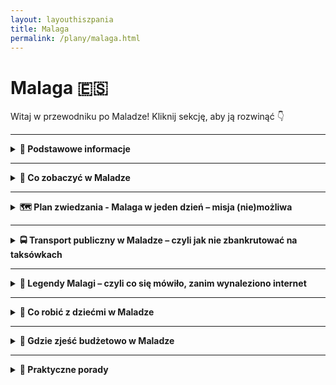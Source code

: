 ```yaml
---
layout: layouthiszpania
title: Malaga
permalink: /plany/malaga.html
---
```


# Malaga 🇪🇸 

Witaj w przewodniku po Maladze! Kliknij sekcję, aby ją rozwinąć 👇


---
<details>
  <summary><strong>📌 Podstawowe informacje</strong></summary>

  <h3>🌴 MALAGA</h3>

  <p><strong>📍 Miasto, gdzie słońce ma etat, a Picasso wciąż robi furorę</strong></p>

  <p>Malaga to takie miejsce, gdzie połowa ludzi chodzi w klapkach, druga połowa w kapeluszach, a wszyscy są szczęśliwi. Miasto leży w sercu Costa del Sol, czyli tam, gdzie Hiszpanie mówią „jest ciepło”, a turyści – „no, w końcu lato!”. Znajdziesz tu zabytki, plaże, tapas, muzeum Picassa i mnóstwo palm, które wyglądają dobrze nawet bez filtra z Instagrama.</p>

  <h4>✈️ Jak się dostać do Malagi?</h4>
  <p>Lotnisko Malaga-Costa del Sol (AGP) to prawdziwa gwiazda południa – działa sprawnie, a samoloty lądują tu z całej Europy. Z Polski masz bezpośrednie loty z większych miast (Warszawa, Kraków, Wrocław, Gdańsk), więc nie musisz kombinować jak koń pod górę. Z lotniska do centrum dostaniesz się pociągiem C1 (tanio, szybko i bez wpadania w hiszpańskie korki) albo autobusem A Express – jak kto woli, czy z walizką, czy z przygodą.</p>

  <h4>🌞 Styl życia w Maladze</h4>
  <p>Styl życia? Powolny, zrelaksowany i przyprawiony oliwkami. Tutaj ludzie potrafią godzinami siedzieć przy kawie, a czas mierzy się raczej ilością zjedzonych tapas niż wskazówkami zegara. Siesta to świętość – nie zdziw się, jeśli między 14:00 a 17:00 wszystko (łącznie z tobą) zaśnie. Wieczorami życie tętni – bary, muzyka, ludzie na ulicach. Malaga to miasto, które wie, jak żyć, i nie zamierza z tego rezygnować.</p>

  <h4>🌟 Dlaczego warto odwiedzić Malagę?</h4>
  <ul>
    <li>Bo możesz jednego dnia zwiedzać ruiny rzymskiego teatru, a drugiego smażyć się na plaży jak sardynka (dosłownie i w przenośni).</li>
    <li>Bo to rodzinne miasto Picassa – czyli możesz z pełnym przekonaniem powiedzieć, że się „kulturalnie dokształcasz”.</li>
    <li>Bo kuchnia andaluzyjska to nie tylko jedzenie – to stan umysłu. Przypadkowy bar z ośmiornicą i zimnym piwem? Tak, proszę!</li>
    <li>Bo w zimie jest tu +18°C, co z perspektywy polskiego stycznia brzmi jak fikcja literacka.</li>
    <li>Bo Malaga to idealna baza wypadowa do Rondy, Granady, Caminito del Rey i innych andaluzyjskich perełek.</li>
  </ul>

  <p>Podsumowując: jeśli szukasz miasta, gdzie historia spotyka wakacyjny chill, a wszystko skąpane jest w słońcu i oliwie z oliwek – Malaga czeka z otwartymi ramionami. No i z sangrią.</p>
</details>
 

---

<details>
  <summary><strong>📸 Co zobaczyć w Maladze</strong></summary>

  <p>Malaga to nie tylko plaża i drink z parasolką. To miasto z duszą, historią, ceramiką i szczyptą rzymskiego dramatyzmu. Przejdźmy przez listę miejsc, które warto zobaczyć, zanim znikniesz w tapas-barze bez śladu.</p>

  <details>
  <summary><strong>🏰 Alcazaba – pałac w sercu Malagi</strong></summary>

  <p>📍 Współrzędne: 36.7213° N, 4.4151° W</p>
 
 <div style="text-align: center; margin: 20px 0;">
  <img 
    src="{{ '/assets/images/alcazaba.jpg' | relative_url }}" 
        style="width: 100%; max-width: 600px; height: auto; border: 3px solid #ccc; border-radius: 8px; box-shadow: 0 4px 8px rgba(0,0,0,0.1);">
</div>
  
  <p>Alcazaba to jeden z najważniejszych symboli Malagi, a zarazem jeden z najlepiej zachowanych przykładów mauretańskiej architektury w Hiszpanii. Wznosi się dumnie na wzgórzu, oferując niezrównany widok na miasto i port. To nie tylko zamek, ale i pałac, który był rezydencją arabskich władców, kiedy Malaga była częścią Kalifatu Kordoby.</p>

  <p>Choć dziś pełni funkcję turystyczną, w przeszłości Alcazaba była twierdzą obronną. Zbudowana w XI wieku, przez wiele lat była jednym z głównych ośrodków administracyjnych i wojskowych regionu. Dwa wewnętrzne dziedzińce, pięknie utrzymane ogrody i fontanny tworzą atmosferę spokoju i elegancji. Spacerując po jej murach, łatwo poczuć się jak średniowieczny książę lub księżniczka, podziwiając panoramę Malagi z wysokości.</p>

  <p>Do głównych atrakcji Alcazaby należą:
    <ul>
      <li><strong>Wspaniałe widoki</strong> – z wież i murów pałacu rozpościera się widok na miasto, port i morze.</li>
      <li><strong>Ogromne ogrody</strong> – na dziedzińcach można odpocząć w cieniu palm, a fontanny i baseny dodają uroku.</li>
      <li><strong>Wieża Homenaje</strong> – jedna z głównych wież twierdzy, skąd można podziwiać przepiękne krajobrazy Malagi.</li>
      <li><strong>Muzeum Archeologiczne</strong> – w Alcazabie znajduje się również muzeum, które przedstawia historię regionu, w tym wykopaliska z czasów rzymskich i mauretańskich.</li>
    </ul>
  </p>

  <p>Podczas wizyty warto poświęcić czas na spokojny spacer po zamku i ogrodach. Alcazaba to prawdziwa oaza historii i spokoju w centrum tętniącego życiem miasta. Mimo iż pałac ma głównie charakter turystyczny, jego urok i piękno wciąż zachwycają.</p>
</details>


 <details>
  <summary><strong>🎭 Teatro Romano – antyczny teatr w sercu Malagi</strong></summary>

  <p>📍 Współrzędne: 36.7180° N, 4.4154° W</p>

  <div style="text-align: center; margin: 20px 0;">
  <img 
    src="{{ '/assets/images/teatromalaga.jpg' | relative_url }}" 
        style="width: 100%; max-width: 600px; height: auto; border: 3px solid #ccc; border-radius: 8px; box-shadow: 0 4px 8px rgba(0,0,0,0.1);">
</div>
  <p>Teatro Romano w Maladze to prawdziwa perełka dla miłośników historii. Zbudowany w I wieku p.n.e. przez cesarza Augusta, był jednym z najważniejszych miejsc rozrywki w starożytnym Rzymie. Choć przez wieki zapomniany, dziś można podziwiać jego imponujące ruiny, które świetnie odzwierciedlają życie kulturalne ówczesnych mieszkańców Malagi.</p>

  <p>Teatr mógł pomieścić do 2200 widzów, a jego konstrukcja wciąż zachwyca – od spektakularnych murów po wyjątkowo dobrze zachowaną scenę. Choć teatr był używany do przedstawień teatralnych, organizowano tam również walki gladiatorów i inne wydarzenia rozrywkowe. Dziś jest jednym z głównych punktów turystycznych w Maladze.</p>

  <p>Podczas wizyty w Teatro Romano warto zwrócić uwagę na:
    <ul>
      <li><strong>Widowiskową scenę</strong> – świetnie zachowaną i idealnie nadającą się do wyobrażenia sobie starożytnych spektakli.</li>
      <li><strong>Pomniki i kolumny</strong> – elementy konstrukcji, które świadczą o ogromnym rozmachu budowli.</li>
      <li><strong>Świetną akustykę</strong> – nawet dziś, stojąc na scenie, można usłyszeć, jak dźwięk rozchodzi się po całym teatrze.</li>
      <li><strong>Muzeum archeologiczne</strong> – w pobliżu teatru znajduje się małe muzeum, które prezentuje wykopaliska z tego i innych antycznych miejsc w Maladze.</li>
    </ul>
  </p>

  <p>Teatro Romano to obowiązkowy punkt na mapie Malagi, szczególnie dla tych, którzy interesują się historią starożytnego Rzymu. A jeśli jesteś fanem sztuki, będziesz mieć okazję poczuć się jak uczestnik antycznego spektaklu – o ile, oczywiście, pozwoli ci na to wyobraźnia!</p>
</details>


 <details>
  <summary><strong>🎨 Museo Picasso Málaga – sztuka, historia i rodzinna pasja</strong></summary>

  <p>📍 <strong>Adres:</strong> Palacio de Buenavista, Calle San Agustín 8, 29015 Málaga, Hiszpania</p>
  <p>🕒 <strong>Godziny otwarcia:</strong> codziennie od 10:00 do 19:00</p>
  <p>💶 <strong>Bilet normalny:</strong> 13 €, <strong>zniżkowy:</strong> 11 € (dzieci poniżej 17. roku życia, osoby poszukujące pracy, osoby z niepełnosprawnościami) <a href="https://www.museopicassomalaga.org/en/visita">Źródło</a></p>

  <p><strong>🎨 O muzeum:</strong> Museo Picasso Málaga mieści się w renesansowym Palacio de Buenavista i prezentuje ponad 200 dzieł Pabla Picassa, pochodzących z prywatnej kolekcji jego rodziny. Wystawa obejmuje różnorodne style i techniki artysty, od okresu błękitnego po kubizm. </p>

  <p><strong>🖼️ Co zobaczysz:</strong></p>
  <ul>
    <li>Obrazy reprezentujące różne okresy twórczości – od błękitnego, przez różowy, aż po kubizm.</li>
    <li>Rysunki i szkice – ujawniające proces twórczy artysty.</li>
    <li>Fotografie i osobiste dokumenty – które przybliżają biografię Picassa i jego życie rodzinne.</li>
  </ul>

  <p><strong>🎟️ Wskazówka:</strong> Bilety najlepiej kupić online, aby uniknąć kolejek. W każdą ostatnią niedzielę miesiąca wstęp jest bezpłatny od godz. 15:00 do 20:00, ale liczba miejsc jest ograniczona, więc warto przyjść wcześniej. <a href="https://hispanico.pl/muzeum-picassa-malaga/">Źródło</a></p>

  <p><strong>🌟 Dlaczego warto:</strong> To doskonała okazja, aby zobaczyć dzieła jednego z najważniejszych artystów XX wieku w jego rodzinnym mieście. Muzeum oferuje również warsztaty i wydarzenia edukacyjne, które pogłębiają zrozumienie twórczości Picassa. <a href="https://www.museopicassomalaga.org/en">Źródło</a></p>
</details>


  <details>
    <summary><strong>⛪ Katedra</strong></summary>
    <p>📍 Współrzędne: 36.7210° N, 4.4214° W</p>

    <div style="text-align: center; margin: 20px 0;">
  <img 
    src="{{ '/assets/images/katedramalaga.jpg' | relative_url }}" 
        style="width: 100%; max-width: 600px; height: auto; border: 3px solid #ccc; border-radius: 8px; box-shadow: 0 4px 8px rgba(0,0,0,0.1);">
</div>
    <p>Oficjalnie: La Santa Iglesia Catedral Basílica de la Encarnación. Nieoficjalnie: „Jednoręka Dama”, bo druga wieża nigdy nie powstała. Powód? Pieniądze poszły na coś innego – podobno na amerykańską niepodległość. Wewnątrz: barok, renesans, cisza i majestat. Na zewnątrz: idealne tło do wakacyjnej sesji.</p>
  </details>

<details>
  <summary><strong>🪑 Plaza de la Merced</strong> — czyli Picasso, gołębie i sangria w cieniu palm</summary>
  <p>📍 Współrzędne: 36.7223° N, 4.4180° W</p>
      <div style="text-align: center; margin: 20px 0;">
  <img 
    src="{{ '/assets/images/plazadelamerced.jpg' | relative_url }}" 
        style="width: 100%; max-width: 600px; height: auto; border: 3px solid #ccc; border-radius: 8px; box-shadow: 0 4px 8px rgba(0,0,0,0.1);">
</div>
  <p>
    Witamy na <strong>Plaza de la Merced</strong> – jednym z najbardziej klimatycznych placów Malagi, gdzie <strong>historia spotyka tapas</strong>, a Picasso siedzi na ławce i chętnie pozuje do zdjęć. Serio – jest tu rzeźba młodego Pabla Picassa z notatnikiem i zadumanym spojrzeniem, jakby właśnie wymyślał kubizm albo planował co zjeść na kolację.
  </p>
  <p>
    To tutaj Picasso się urodził – dosłownie rzut oliwką stąd znajduje się jego dom rodzinny, dziś przekształcony w muzeum. Plac tętni życiem: dzieci biegają za piłką, artyści szkicują, a kelnerzy lawirują z tacami pełnymi kawy i tostów z jamón serrano.
  </p>
  <p>
    W środku placu stoi obelisk – pomnik generała Torrijosa, który miał dość burzliwe życie i jeszcze bardziej burzliwy koniec. Ale nie martw się, nikt nie przyjeżdża tu dla polityki. <strong>Ludzie przychodzą tu, żeby chłonąć klimat miasta</strong>, zjeść coś dobrego i popatrzeć na życie Malagi toczące się swoim andaluzyjskim tempem.
  </p>

  <p>
    <strong>Wskazówka lokalna:</strong> Usiądź na ławce obok Picassa, zrób zdjęcie i udawaj, że dyskutujecie o sztuce. Następnie zamów café con leche w jednej z kawiarni – najlepiej tej z widokiem na pomnik. Idealne miejsce na przerwę w zwiedzaniu!
  </p>
  <p>
    <strong>Fun fact:</strong> Plac ma tak dużo gołębi, że spokojnie można by nakręcić sequel „Ptaków” Hitchcocka. Na szczęście zamiast grozy dostajesz tu tylko gwar, zapach kwiatów i dobrego espresso.
  </p>
</details>



<details>
  <summary><strong>🎨 Dom Picassa (Casa Natal de Picasso)</strong> — miejsce, gdzie urodził się mistrz kubizmu</summary>
         <p>📍 Współrzędne: 36.7223° N, 4.4180° W</p>

    <div style="text-align: center; margin: 20px 0;">
  <img 
    src="{{ '/assets/images/dompicassa.jpg' | relative_url }}" 
        style="width: 100%; max-width: 600px; height: auto; border: 3px solid #ccc; border-radius: 8px; box-shadow: 0 4px 8px rgba(0,0,0,0.1);">
</div>
 <p>
    W samym sercu Malagi, na <strong>Plaza de la Merced</strong>, znajduje się skromny dom, w którym przyszedł na świat sam <strong>Pablo Picasso</strong> – geniusz, który zamienił świat sztuki na zawsze. To właśnie tutaj, w 1881 roku, zaczęła się historia jednego z najważniejszych artystów XX wieku.
  </p>
  <p>
    Dziś dom jest muzeum, które pozwala podejrzeć życie rodzinne Picassa, jego pierwsze szkice i narzędzia pracy, a także poznać hiszpańskie korzenie artysty. Nie jest to ogromna rezydencja, ale każdy zakamarek tchnie historią i kreatywnością.
  </p>
  <p>
    W środku znajdziesz kolekcję obrazów z różnych okresów życia Picassa, fotografie i osobiste pamiątki. To trochę jak spacer po pamiętniku, tylko bez nudnych stron.
  </p>
    <p>
    <strong>Godziny otwarcia:</strong> Zwykle od 10:00 do 18:00, ale warto sprawdzić aktualności na oficjalnej stronie, bo czasem muzeum ma wolne.
  </p>
  <p>
    <strong>Tip dla zwiedzających:</strong> Wejdź na chwilę, nawet jeśli nie jesteś fanem sztuki – bo to jak odwiedzenie domku z dzieciństwa człowieka, który zmienił zasady gry. A poza tym, zaraz za rogiem czeka Plaza de la Merced i najlepsza kawa w okolicy.
  </p>
  <p>
    <strong>Fun fact:</strong> Picasso ponoć powiedział kiedyś, że Malaga to dla niego „miejsce narodzin i inspiracji” – i chociaż podróżował po świecie, to zawsze wracał myślami do tego właśnie domu.
  </p>
</details>


  <details>
    <summary><strong>🏖️ Playa de la Malagueta – klasyka wypoczynku</strong></summary>
    <p>📍 Współrzędne: 36.7158° N, 4.4066° W</p>

    <div style="text-align: center; margin: 20px 0;">
  <img 
    src="{{ '/assets/images/playamalaga.jpg' | relative_url }}" 
        style="width: 100%; max-width: 600px; height: auto; border: 3px solid #ccc; border-radius: 8px; box-shadow: 0 4px 8px rgba(0,0,0,0.1);">
</div>
  
  <p>
    Playa de la Malagueta to <strong>najbardziej znana plaża w Maladze</strong>, czyli coś w rodzaju miejskiego salonu pod chmurką. Położona dosłownie kilka kroków od centrum, zaraz za portem, to idealne miejsce, żeby rzucić się w piasek po intensywnym zwiedzaniu (albo po intensywnym nicnierobieniu – kto co lubi).
  </p>
  <p>
    <strong>Co ją wyróżnia?</strong> Przede wszystkim: <strong>lokalizacja</strong>. Z jednej strony masz port i palmy, z drugiej – góry w tle i stare miasto tuż obok. Można leżeć na ręczniku i patrzeć na panoramę jak z katalogu podróży. Sama plaża jest <strong>szeroka, piaszczysta</strong> (choć czasem trochę szorstka, więc mata plażowa to Twój przyjaciel), z palmami, które robią świetne zdjęcia i jeszcze lepszy cień.
  </p>
  <p>
    <strong>Dla kogo?</strong> Dla wszystkich. Dla rodzin z dziećmi (są place zabaw), dla lokalnych dziadków w kapeluszach, dla turystów w sandałach, dla influencerów z kokosem w ręce, i dla Ciebie – niezależnie czy masz ze sobą książkę, napój z lodem czy tylko marzenie o opaleniźnie.
  </p>
  <p>
    <strong>Infrastruktura?</strong> Pełna cywilizacja. Są <strong>toalety, prysznice, wypożyczalnie leżaków</strong>, bary (czytaj: <em>chiringuitos</em>), gdzie kupisz <strong>tinto de verano</strong> albo smażone sardynki prosto z rusztu. Woda w morzu? Zaskakująco czysta jak na plażę miejską, choć orzeźwiająca – zwłaszcza jak wchodzisz z krzykiem.
  </p>
  <p>
    <strong>Ciekawostka:</strong> To właśnie tu stoi słynny napis <strong>“Malagueta”</strong> z wielkich liter – obowiązkowe tło do zdjęć na Instagram, najlepiej z udawaną spontanicznością i filtrem #sunsetvibes.
  </p>
  <p>
    <strong>Uwaga praktyczna:</strong> W sezonie (czytaj: od kwietnia do października, czyli zawsze) bywa tłoczno. Jak chcesz mieć dobry kawałek piasku, przyjdź wcześniej. Albo później. Albo zaprzyjaźnij się z mewą, która ci coś zarezerwuje.
  </p>
  <p>
    <strong>Dojazd:</strong> Spacerem z centrum – 10 minut max, nawet jeśli idziesz jak bohater telenoweli. Można też dojechać autobusem miejskim lub rowerem. Malaga to miasto przyjazne dla dwóch kółek i sandałów.
  </p>
 
  <p>
    <strong>Czy warto?</strong> Jak najbardziej. Playa de la Malagueta to połączenie miejskiego luzu, śródziemnomorskiego klimatu i idealnego miejsca na popołudniowe nicnierobienie. Nie jest to dzika plaża z pocztówki, ale ma w sobie ten urok: trochę gwaru, trochę słońca i dużo piasku we wszystkich zakamarkach.
  </p>
</details>
  

<details>
  <summary><strong>🏰 Zamek Gibralfaro</strong> </summary>
   <p>📍 Współrzędne: 36.7231° N, 4.4133° W</p>
  <div style="text-align: center; margin: 20px 0;">
  <img 
    src="{{ '/assets/images/gibralfaro.jpg' | relative_url }}" 
        style="width: 100%; max-width: 600px; height: auto; border: 3px solid #ccc; border-radius: 8px; box-shadow: 0 4px 8px rgba(0,0,0,0.1);">
</div>
  <p>
    Jeśli masz ochotę na odrobinę historii, garść widoków i test kondycji w jednym, to <strong>Gibralfaro</strong> jest dokładnie tym, czego potrzebujesz. Położony na wzgórzu z widokiem na całą Malagę, ten stary mauretański zamek wygląda jakby ktoś wziął mur obronny, zawinął go wokół szczytu i powiedział: „Voilà, teraz można się bronić i podziwiać widoki jednocześnie”.
  </p>
  <p>
    Zamek został zbudowany w XIV wieku przez Jusufa I z Granady, który uznał, że <strong>Alcazaba to za mało</strong> i potrzebna jest druga warstwa ochrony – najlepiej z panoramą na port. I trzeba mu przyznać: <strong>widok z Gibralfaro to absolutna czołówka Malagi</strong>. Można tu zobaczyć całe miasto, morze, góry i ludzi na plaży próbujących udawać, że nie są czerwoni od słońca.
  </p>
  <p>
    <strong>Wejście?</strong> Dwie opcje: ambitna – pieszo stromą ścieżką (spacerek pełen potu i przekleństw, ale z pięknymi przystankami widokowymi) lub wygodna – autobusem nr 35 albo taksówką, jeśli Twoje wakacje są w stylu „all inclusive, ale bez potu”.
  </p>
  <p>
    <strong>Na miejscu:</strong> Zamek sam w sobie to głównie <strong>mury obronne, wieże, dziedziniec i spacer po koronach murów</strong>, który daje uczucie bycia strażnikiem Malagi (albo smokiem z „Gry o Tron”). Jest też małe muzeum wojskowe, gdzie można zobaczyć zbroje, mapy i stare armaty, które wyglądają, jakby czekały na piratów z Karaibów.
  </p>
  <p>
    <strong>Bilety:</strong> Około 3,50 € solo, ale lepiej kupić <strong>bilet łączony z Alcazabą</strong> (ok. 5,50 €), bo i tak oba miejsca są ze sobą powiązane historycznie i geograficznie. Dzieci, studenci i seniorzy płacą mniej – bo kręte schody i palące słońce to już wystarczająca kara.
  </p>
  <p>
    <strong>Godziny otwarcia:</strong> Od rana (zwykle 9:00) do popołudnia, ale najlepiej iść rano lub późnym popołudniem – w południe możesz poczuć się jak tost w piekarniku.
  </p>
  <p>
    <strong>Ciekawostka:</strong> Nazwa „Gibralfaro” pochodzi od arabskiego „Jabal-Faruk” – czyli „góra latarni”. Bo ponoć kiedyś tu paliła się latarnia morska. Dziś zamiast światła masz Insta stories i filtry słoneczne.
  </p>
    <p>
    <strong>Czy warto?</strong> Zdecydowanie. Gibralfaro to <strong>Malaga z lotu ptaka</strong>, historia w wersji panoramicznej i trochę cardio w jednym. Idealne miejsce na zdjęcia, piknik na murku i zastanowienie się, czy przypadkiem nie zostajesz tu na stałe.
  </p>
</details>


<details>
  <summary><strong>🐟 Pomnik El Cenachero</strong></summary>
  <p>📍 Współrzędne: 36.7174° N, 4.4203° W</p>

 <div style="text-align: center; margin: 20px 0;">
  <img 
    src="{{ '/assets/images/cenachero.jpg' | relative_url }}" 
        style="width: 100%; max-width: 600px; height: auto; border: 3px solid #ccc; border-radius: 8px; box-shadow: 0 4px 8px rgba(0,0,0,0.1);">
</div>

  <p>
    W centrum Malagi, między uliczkami i palmami, stoi on — <strong>El Cenachero</strong>. Brązowy jegomość z szerokim kapeluszem, trzymający dwa kosze pełne ryb. Nie, to nie nowy food truck. To <strong>symbol starej Malagi</strong>, hołd dla rybaków, którzy kiedyś chodzili po mieście i sprzedawali świeże owoce morza prosto z wiklinowych koszy.
  </p>
  <p>
    „Cenachero” to w dialekcie andaluzyjskim właśnie taki wędrowny sprzedawca ryb – zawód dziś już niemal zapomniany, ale w sercach malagueños zajmujący specjalne miejsce. Pomnik przedstawia jednego z nich w pełnej gotowości do handlu: postawa jak z plakatu reklamowego, spojrzenie jakby właśnie wycenił Ci sardynek.
  </p>
  <p>
    <strong>Gdzie to stoi?</strong> Kiedyś na Plaza de la Marina, dziś przeniesiony kawałek dalej — <code>36.7188° N, 4.4212° W</code>, przy Alameda Principal. Wciąż w centrum, nadal rybny.
  </p>
  <p>
    <strong>Wskazówka:</strong> Zrób sobie zdjęcie obok i spróbuj naśladować jego pozę. Łatwiej powiedzieć niż zrobić, szczególnie jeśli nie masz dwóch koszy z sardynkami. Ale za to masz styl.
  </p>
  <p>
    <strong>Fun fact:</strong> Tak bardzo ukochany przez mieszkańców, że El Cenachero trafił nawet do logo miasta. Bo nic nie mówi „Malaga” tak dobrze, jak uśmiechnięty facet z rybą.
  </p>
  <p>
    <strong>Czy warto?</strong> Zdecydowanie. To nie jest tylko pomnik – to <strong>mały kawałek andaluzyjskiej duszy</strong>, z brązu, z historią, z charakterem. I bez smrodu ryb – co też się liczy.
  </p>
</details>



<details>
  <summary><strong>🟥 Centre Pompidou Málaga</strong> — czyli francuska sztuka w hiszpańskim kubiku</summary>
<p>📍 Współrzędne: 36.7187° N, 4.4128° W</p>
    <div style="text-align: center; margin: 20px 0;">
  <img 
    src="{{ '/assets/images/centrepompidoumalaga.jpg' | relative_url }}" 
        style="width: 100%; max-width: 600px; height: auto; border: 3px solid #ccc; border-radius: 8px; box-shadow: 0 4px 8px rgba(0,0,0,0.1);">
</div>
  
  <p>
    Jeśli spacerując po porcie w Maladze zobaczysz kolorowy szklany sześcian, który wygląda jak gigantyczna kostka Rubika, to wiedz, że to nie nowa atrakcja lunaparku, ale <strong>Centre Pompidou Málaga</strong> – pierwsza filia paryskiego muzeum poza Francją. Oficjalnie tymczasowa, ale od 2015 roku nigdzie się nie wybiera, bo kto by chciał opuszczać słoneczną Andaluzję?
  </p>
  <p>
    W środku czeka na Ciebie ponad 80 dzieł sztuki XX i XXI wieku, w tym prace takich artystów jak <strong>Picasso, Frida Kahlo, Magritte, Giacometti, Bacon</strong> i wielu innych. To jak podróż przez współczesną sztukę bez konieczności przesiadek w Paryżu.
  </p>
  <p>
    <strong>Wystawy</strong> są podzielone tematycznie, więc możesz zanurzyć się w "Metamorfozy", "Ciało w kawałkach" czy "Ciało polityczne". Brzmi poważnie? Spokojnie, to tylko sztuka – czasem dziwna, czasem piękna, zawsze inspirująca.
  </p>
  <p>
    <strong>Godziny otwarcia:</strong> Od środy do niedzieli, 9:30–20:00. W poniedziałki zamknięte – nawet sztuka potrzebuje dnia wolnego.
  </p>
  <p>
    <strong>Adres:</strong> <code>Passage Doctor Carrillo Casaux, 29016 Málaga</code>. Znajdziesz go na Muelle Uno – nie da się przegapić tej kolorowej kostki.
  </p>
  <p>
    <strong>Czy warto?</strong> Zdecydowanie! To idealne miejsce, by poczuć się kulturalnie, schronić przed upałem i zrobić zdjęcie, które zaskoczy Twoich znajomych: "Byłem w Pompidou!" – i nie musisz nawet jechać do Paryża.
  </p>
</details>

 <details>
    <summary><strong>🌳 Parque de Málaga – tropiki w środku miasta</strong></summary>
    <p>📍 Współrzędne: 36.7177° N, 4.4175° W</p>
  <p>
    Parque de Málaga, zwany też po prostu <strong>Parque</strong>, to taka <strong>zielona oaza pomiędzy hałasem ulic a błękitem morza</strong>. Leży idealnie – z jednej strony masz port i plażę, z drugiej historyczne centrum, a po środku… egzotyczna alejka, jakby ktoś postanowił posadzić całą południowoamerykańską roślinność wzdłuż jednej alei.
  </p>
  <p>
    <strong>Co tu znajdziesz?</strong> Palmy, bananowce, gigantyczne paprocie, ale też <strong>ławki, fontanny, pomniki, ptaki i babcie karmiące gołębie</strong>. Są też sceny teatralne, mini plac zabaw, a nawet... koty (bo Malaga ma kota na punkcie kotów).
  </p>
  <p>
    Idealne miejsce na: <strong>popołudniową sjestę w cieniu, przechadzkę z lodem w ręce, rozprostowanie nóg po wspinaczce na Gibralfaro</strong>, albo po prostu chwilę ciszy, kiedy chcesz uciec od hałasu tapas barów i wszechobecnych skuterów.
  </p>
  <p>
    <strong>Długość?</strong> Park ciągnie się wzdłuż Avenida de Cervantes, ma kilka wejść i ścieżki krzyżujące się jak labirynt z tropików. Spokojnie można się zgubić… ale w bardzo przyjemny sposób.
  </p>
  <p>
    <strong>Ciekawostka:</strong> Część roślin przyjechała tu z Kuby i Filipin, bo kiedyś Hiszpania miała więcej kolonii niż lodówek. Dzięki temu teraz ty możesz robić zdjęcia przy palmie królewskiej i udawać, że jesteś na Bali.
  </p>
   <p>
    <strong>Czy warto?</strong> Bardzo. Bo czasem zamiast kolejnego muzeum, wystarczy <strong>drzewo, cień i ławeczka</strong>. A Parque de Málaga to najlepsze miejsce, żeby usiąść, odpocząć i zastanowić się, czy nie zostać tu do emerytury.
  </p>
</details>

 
<details>
  <summary><strong>🤫 Sekretne miejsca Malagi</strong></summary>

  <p>Nie samą Alcazabą człowiek żyje. Malaga skrywa kilka miejsc, które nie trafiły jeszcze na milion pocztówek ani TikToka. Czas to zmienić... ale bez tłumów, dobra?</p>

  <details>
    <summary><strong>🎭 Teatro Cervantes – teatr, którego nie trzeba rozumieć</strong></summary>
    <p>📍 Współrzędne: 36.7234° N, 4.4203° W</p>
    <p>Piękny XIX-wieczny teatr, do którego możesz zajrzeć nawet jeśli nie masz ochoty na dramat w hiszpańskim. Czasem wpuszczają do środka za darmo, czasem coś grają za grosze. Sama sala to uczta dla oka – złoto, balkoniki, kurtyna, wszystko jak z innej epoki.</p>
  </details>

  <details>
    <summary><strong>🌴 Jardín Botánico – dżungla z dala od selfie-sticków</strong></summary>
    <p>📍 Współrzędne: 36.7477° N, 4.4346° W</p>
    <p>Ogród botaniczny w Maladze to miejsce, gdzie można schować się przed słońcem, ludźmi i zdrowym rozsądkiem. Palmy, bambusy, kaktusy, stawy, wodospady – wszystko w jednym miejscu. Trochę daleko od centrum, ale dla spokoju i cienia – warto.</p>
  </details>

  <details>
    <summary><strong>🛒 Mercado El Carmen – prawdziwy lokalny klimat</strong></summary>
    <p>📍 Współrzędne: 36.7104° N, 4.4369° W</p>
    <p>Jeśli chcesz zjeść owoce morza taniej niż na plaży i usłyszeć Malagę nieprzefiltrowaną przez Google Translate – to tu. Zapachy, kolory i lokalni klienci, którzy mają zero czasu na turystyczne głupoty. Idealne miejsce na tapas i soczyste „hola”.</p>
  </details>

  <details>
    <summary><strong>🖼️ Centro de Arte Contemporáneo – sztuka bez kolejki</strong></summary>
    <p>📍 Współrzędne: 36.7153° N, 4.4289° W</p>
    <p>Nowoczesna galeria sztuki, gdzie możesz zobaczyć rzeczy dziwne, piękne i czasem kompletnie niezrozumiałe – ale za darmo. Czyste wnętrza, dobra klimatyzacja i coś do przemyślenia – w bonusie zero selfie-podów.</p>
  </details>

  <details>
    <summary><strong>🕯️ Cementerio Inglés – najspokojniejsze miejsce w mieście</strong></summary>
    <p>📍 Współrzędne: 36.7159° N, 4.4086° W</p>
    <p>Najstarszy protestancki cmentarz w Hiszpanii, z klimatem jak z powieści. Piękna roślinność, stare groby, cisza i historia. Jeśli lubisz ciche, melancholijne miejsca – tu znajdziesz chwilę na oddech. Serio.</p>
  </details>

  <p>Nie mów nikomu, że Ci to pokazałem. Malaga ma wiele twarzy – i nie wszystkie są podświetlone neonami.</p>
</details>
</details>


---

<details>
  <summary><strong>🗺️ Plan zwiedzania -  Malaga w jeden dzień – misja (nie)możliwa</strong></summary>

  <p>Masz tylko jeden dzień w Maladze i chcesz zobaczyć wszystko? Spokojnie, nie musisz biegać jak gepard po espresso. Oto plan, który pozwoli Ci poczuć klimat miasta – bez zadyszki i bez FOMO.</p>

  <h4>☀️ 9:00 – Śniadanie jak Malagueño</h4>
  <p>
    Zacznij dzień w lokalnej kawiarni przy <strong>Paseo del Parque</strong> albo w pobliżu Mercado Central de Atarazanas. Zamów <em>tostada con tomate y jamón</em>, popij kawą (kawa w Maladze ma swoje tajemnicze nazwy – „sombra”, „nube”, „mitad” – nie pytaj, po prostu bierz co podadzą).
  </p>

  <h4>🏰 10:00 – Alcazaba i Gibralfaro</h4>
  <p>
    Zacznij zwiedzanie od <strong>Alcazaby</strong> – mauretańskiej twierdzy z widokiem, który wywołuje instynkt robienia selfie. Potem podejdź (lub podjedź) na <strong>Castillo de Gibralfaro</strong> – panorama całej Malagi, portu i życia. Uwaga: pod górkę – wygodne buty obowiązkowe.
  </p>

  <h4>⛪ 12:30 – Katedra (czyli La Manquita)</h4>
  <p>
    Z góry schodzimy do serca miasta – <strong>Katedry Malagi</strong>, czyli "Jednorękiej Damy" (brakuje jej jednej wieży). W środku więcej złota niż w banku – warto zajrzeć, nawet jeśli kościoły Cię nie ruszają. Bonus: wejście na dach, jeśli masz czas i chęć na kolejne widoki.
  </p>

  <h4>🥘 14:00 – Czas na tapas i siestę</h4>
  <p>
    Przejdź do <strong>Mercado Central de Atarazanas</strong> – klasyka. Świeże produkty, tapas bary, lokalne wino. Zjedz krewetki, sardynki albo po prostu wybierz coś, co wygląda dobrze i nie gryzie. Malaga to kulinarna Andaluzja w pigułce.
  </p>

  <h4>🎨 15:30 – Sztuka dla odważnych: Museo Picasso</h4>
  <p>
    Malaga to rodzinne miasto Pabla Picassa – wypada zajrzeć do <strong>Muzeum Picasso</strong>. Jeśli nie jesteś fanem sztuki nowoczesnej, przynajmniej zobaczysz klimatyczny budynek Palacio de Buenavista. Dla fanów sztuki: złoto. Dla reszty: fotka i dalej.
  </p>

  <h4>🏖️ 17:00 – Spacer na plażę La Malagueta</h4>
  <p>
    Czas rozprostować nogi. Przejdź się nad morze – <strong>plaża La Malagueta</strong> jest 5 minut od centrum. Można zamoczyć nogi, kupić kokos od gościa z lodówką lub po prostu posiedzieć i patrzeć, jak życie płynie wolniej niż metro w Maladze.
  </p>

  <h4>🌇 19:00 – Zachód słońca i kolacja w Muelle Uno</h4>
  <p>
    Portowa część miasta – <strong>Muelle Uno</strong> – to idealne miejsce na pożegnanie dnia. Restauracje z widokiem, palmy, street artyści. Zamów <em>espeto de sardinas</em> (sardynki z grilla na patyku) i kieliszek wina z Malagi – bo zasłużyłeś!
  </p>

  <p><em>Podsumowanie? W jeden dzień zobaczysz twierdzę, morze, sztukę, tapas i zachód słońca. A jeśli coś pominiesz – masz dobry powód, żeby wrócić.</em></p>
</details>


---

<details>
  <summary><strong>🚍 Transport publiczny w Maladze – czyli jak nie zbankrutować na taksówkach</strong></summary>

  <h4>🛬 Dojazd z lotniska do centrum Malagi</h4>
  <p>
    Wysiadłeś z samolotu, masz piasek w oczach i chcesz szybko dotrzeć do hotelu? Masz trzy opcje:
  </p>
  <ul>
    <li><strong>🚆 Pociąg Cercanías C1</strong> – najwygodniejsza opcja. Stacja jest tuż przy terminalu 3. Wsiadasz, siadasz, 11 minut później jesteś w centrum (stacja Málaga Centro-Alameda). Cena? Około <strong>1,80 €</strong>. Bilety kupisz w automacie.</li>
    <li><strong>🚌 Autobus A Express</strong> – jedzie dłużej (ok. 20–25 minut), ale zatrzymuje się w kilku punktach w centrum. Cena biletu: <strong>4 €</strong>. Można kupić u kierowcy – gotówką, najlepiej odliczoną.</li>
    <li><strong>🚖 Taksówka</strong> – najwygodniej i najdrożej. Cena do centrum to ok. <strong>20–25 €</strong>. Idealne, jeśli jesteś z bagażem, dziećmi albo po nocnym locie z trzema przesiadkami i chcesz po prostu żyć.</li>
  </ul>
    
  <h4>🚌 Autobusy miejskie (EMT Málaga)</h4>
  <p>
    Najlepsi przyjaciele turysty bez prawa jazdy. Autobusy EMT jeżdżą często, głośno i czasem trochę za szybko. Rozpoznasz je po niebieskim kolorze i kierowcy, który nie boi się żadnego ronda. Bilety kupisz u kierowcy (1,40 €), ale <strong>lepiej zainwestować w kartę</strong> „Tarjeta Transbordo” – taniej i szybciej, bez szeleszczących monet.
  </p>

  <h4>🚇 Metro Málaga</h4>
  <p>
    Tak, Malaga ma <strong>metro</strong>. Choć to słowo brzmi tu nieco szumnie – mamy dwie linie, które bardziej przypominają tramwaj podziemno-naziemny. Działa, dowozi, jest klimatyzacja i nie trzeba się przepychać. Idealne na szybki wypad z centrum do dzielnic peryferyjnych (np. na stadion).
  </p>

  <h4>🚋 Cercanías (pociągi podmiejskie)</h4>
  <p>
    Jeśli planujesz wyskoczyć poza miasto – np. do Torremolinos albo na lotnisko – <strong>pociąg Cercanías C1</strong> to Twój człowiek. Jedzie sprawnie, bez gadania i nie wymaga znajomości hiszpańskiego. Bilet z centrum Malagi na lotnisko? Tylko 1,80 € i zero korków.
  </p>

  <h4>🚖 Taksówki i aplikacje</h4>
  <p>
    Taksówki są białe, mają zielone światełko i… hiszpański temperament. Jeżeli chcesz podjechać gdzieś późno w nocy albo po plażowaniu z pięcioma torbami – warto. Ceny przyzwoite, ale warto wcześniej zapytać o „precio aproximado”, żeby nie płakać przy kasie. Uwaga: <strong>Uber i Bolt działają, ale nie zawsze są tańsze</strong>.
  </p>

  <h4>🚴 Rowerem? Owszem, ale ostrożnie</h4>
  <p>
    Malaga jest (w teorii) miastem rowerowym. Ścieżki są, ale czasem kończą się nagle, bo komuś wyszło rondo. Jeśli masz refleks kota i lubisz wiatr we włosach – śmiało. System wypożyczalni rowerów „<strong>MalagaBici</strong>” działa, choć trzeba się zarejestrować wcześniej (i znać trochę hiszpańskiego).
  </p>

  <h4>🎫 Bilety dla turystów – warto?</h4>
  <p>
    Jeśli chcesz jeździć dużo i często – sprawdź <strong>Tarjeta Bus Turístico</strong> lub kartę na 10 przejazdów (bonobús). Dostępna w kioskach i na dworcu. Z kolei bilety na metro i pociągi kupisz w automacie – czasem tylko trzeba pomachać nim, żeby zaczął działać (magia andaluzyjskiej technologii).
  </p>

  <p><em>Podsumowując: Malaga nie wymaga prawa jazdy ani prywatnego szofera. Transport działa, nie kosztuje fortuny, a czasem nawet przyjeżdża na czas. Cud nad Morzem Śródziemnym.</em></p>
</details>


---

<details>
  <summary><strong>📜 Legendy Malagi – czyli co się mówiło, zanim wynaleziono internet</strong></summary>

  <h4>👻 Duch kobiety z Gibralfaro</h4>
  <p>
    Wieża Gibralfaro to świetny punkt widokowy… o ile nie spotkasz tam <strong>ducha kobiety w białej sukni</strong>, która podobno szuka swego ukochanego – wojownika z czasów reconquisty. Jeśli usłyszysz szept po arabsku, a nikt poza Tobą tam nie stoi – nie panikuj. Może to tylko lokalny influencer nagrywa Reelsa.
  </p>

  <h4>🐍 Urok węża z Alcazaby</h4>
  <p>
    Według legendy w Alcazabie żył niegdyś <strong>wąż strażnik</strong>, który miał magiczną moc chronienia skarbu ukrytego pod twierdzą. Zginął, gdy chciwi zdobywcy próbowali go zabić i ukraść złoto. Od tamtej pory, kto szuka bogactwa w Alcazabie – gubi portfel. True story.
  </p>

  <h4>💔 Miłość i drzewa pomarańczowe</h4>
  <p>
    Podobno pierwsze <strong>pomarańczowe drzewa w Maladze</strong> zasadziła arabska księżniczka, której serce złamał chrześcijański rycerz. Owoc miał być tak kwaśny, jak jej gorycz. Zgadza się – bo pomarańcze z tych drzew naprawdę są niejadalne. Na sok się nie nadają, ale na legendę – jak najbardziej.
  </p>

  <h4>🧙‍♂️ Czarodziej z Calle Larios</h4>
  <p>
    Ulica Larios – elegancka, błyszcząca, pełna butików. Ale przed wiekami, zanim powstały sklepy, <strong>żył tu czarodziej</strong>, który leczył ludzi i... nie płacił podatków. Podobno nadal można go spotkać jako starego dziadka siedzącego na ławce – ostrzega przed złymi decyzjami (np. zakupami Gucci bez rabatu).
  </p>

  <h4>⛪ Tajemniczy dzwon z katedry</h4>
  <p>
    Jedna z wież katedry La Manquita nigdy nie została dokończona – legenda mówi, że dzwon z tej wieży miał moc <strong>spełniania życzeń</strong>. Niestety, gdy ktoś życzył sobie bogactwa i władzy, dzwon pękł z oburzenia. Teraz wieża stoi „niedokończona” i przypomina, że chciwość nie popłaca. Ale selfie z nią jak najbardziej tak.
  </p>

  <p><em>Legendy Malagi? Trochę straszą, trochę bawią, ale wszystkie mają wspólny mianownik – są idealne na wieczorne opowieści z kieliszkiem Moscatela w dłoni.</em></p>
</details>


---

<details>
  <summary><strong>🚸 Co robić z dziećmi w Maladze</strong></summary>

  <p>Podróż z dziećmi to nie wakacje, to logistyka na poziomie wojskowym. Dlatego podrzucam Ci kilka miejsc, gdzie najmłodsi (i Ty) nie oszaleją z nudów.</p>

  <details>
    <summary><strong>🐠 Museo Alborania – morze bez piasku w butach</strong></summary>
    <p>📍 Współrzędne: 36.7152° N, 4.4178° W</p>
    <p>Muzeum Morza Alboran – brzmi edukacyjnie? I dobrze, bo dzieci mogą tu pogapić się na ryby, porysować coś morskiego i kliknąć parę interaktywnych ekranów. Rodzice mają 45 minut względnego spokoju. W centrum, więc łatwo uciec do kawiarni po wszystkim.</p>
  </details>

  <details>
    <summary><strong>🐒 Bioparc Fuengirola – zoo bez krat</strong></summary>
    <p>📍 Współrzędne: 36.5407° N, 4.6262° W</p>
    <p>Tak, to już nie Malaga, ale pociągiem z centrum dojedziesz w 45 minut. Bioparc to zoo nowej generacji – zwierzęta mają więcej luzu niż Ty w biurze. Maluchy będą zachwycone, a Ty wreszcie zobaczysz lemura, który wygląda na szczęśliwszego niż Ty po espresso.</p>
  </details>

  <details>
    <summary><strong>🌊 Playa de la Malagueta – łopatka, wiaderko, spokój</strong></summary>
    <p>📍 Współrzędne: 36.7159° N, 4.4076° W</p>
    <p>Plaża z infrastrukturą, palemkami i lodami co 100 metrów. Jak dzieci się wyszaleją w piasku, możesz udać, że leżysz na Bali. Tylko nie zapomnij kremu z filtrem – dla dziecka i dla własnego sumienia.</p>
  </details>

  <details>
    <summary><strong>🧪 Principia – nauka, która się rusza i świeci</strong></summary>
    <p>📍 Współrzędne: 36.7261° N, 4.4397° W</p>
    <p>Centrum nauki, gdzie dzieci mogą dotykać, przesuwać, klikać i patrzeć, jak coś wybucha (kontrolowanie, oczywiście). Idealne na dzień z chmurami lub dla tych, co lubią „a dlaczego?”.</p>
  </details>

  <details>
    <summary><strong>🚂 Pociąg turystyczny – bo nogi mają limit</strong></summary>
    <p>📍 Start: ok. 36.7150° N, 4.4200° W</p>
    <p>Mały biały pociąg turystyczny – tak, kicz totalny, ale dzieci go kochają. Przejażdżka po centrum z komentarzem audio. A Ty? Usiądziesz. To już coś.</p>
  </details>

  <p>Dzieci szczęśliwe = rodzice mniej zmęczeni. Malaga potrafi to ogarnąć – nie dziękuj.</p>
</details>



---

<details>
  <summary><strong>🥘 Gdzie zjeść budżetowo w Maladze</strong></summary>

  <p>Jedzenie w Maladze może być tanie, dobre i niekoniecznie z mikrofali. Trzeba tylko wiedzieć, gdzie skręcić, żeby nie płacić 12 euro za powietrze z widokiem. Oto miejscówki, które nakarmią Cię bez płaczu nad paragonem.</p>

  <details>
    <summary><strong>🐟 Bar Mercado Atarazanas – tapas z duszą i haczykiem</strong></summary>
    <p>📍 Współrzędne: 36.7182° N, 4.4215° W</p>
    <p>Tuż przy głównym targu Atarazanas – świeże owoce morza, tapas z patelni i klimat lokalnego chaosu. Jest głośno, ciasno i przepysznie. Za parę euro zjesz więcej niż influencer na zaproszeniu PR-owym.</p>
  </details>

  <details>
    <summary><strong>🍳 Brunchit – śniadanie, które nie boli portfela</strong></summary>
    <p>📍 Współrzędne: 36.7216° N, 4.4193° W</p>
    <p>Miejsce dla tych, co lubią jajka w awokado i kawę z mlekiem migdałowym, ale nie chcą zapisywać nerki jako zaliczki. Przytulnie, smacznie i dość tanio jak na styl „insta-friendly”.</p>
  </details>

  <details>
    <summary><strong>🍢 Las Merchanas – tanie tapas w stylu procesji</strong></summary>
    <p>📍 Współrzędne: 36.7205° N, 4.4182° W</p>
    <p>Wystrój jakby Wielki Tydzień trwał tu cały rok – figury, kadzidła, lampiony. Ale jedzenie konkretne: tapas za grosze, porządne porcje, andaluzyjski klimat bez turystycznej ściemy.</p>
  </details>

  <details>
    <summary><strong>🍝 El Pimpi Marinero – tanie, rybne i prawdziwe</strong></summary>
    <p>📍 Współrzędne: 36.7187° N, 4.4126° W</p>
    <p>Nie mylić z El Pimpi (tym sławnym, gdzie wino kosztuje jak czynsz). To jego młodszy, mniej wypolerowany brat – prostszy, smaczniejszy i dla ludzi, co chcą po prostu dobrze zjeść sardynki i kalmary.</p>
  </details>

  <details>
    <summary><strong>🥗 Vegetariano El Calafate – coś bez mięsa (tak, da się!)</strong></summary>
    <p>📍 Współrzędne: 36.7203° N, 4.4199° W</p>
    <p>Jeśli masz dość ryby, mięsa i smażonego wszystkiego – to tu znajdziesz warzywa w cywilizowanej formie. Zdrowo, tanio i bez podejrzanej sałaty z folii. Menu dnia w bardzo rozsądnej cenie.</p>
  </details>

  <p>Masz wybór: zjeść dobrze i tanio... albo fotogenicznie i głodnie. Malaga szepcze: „idź za zapachem, nie za neonem”.</p>
</details>


---

<details>
  <summary><strong>🧠 Praktyczne porady</strong></summary>

  <h4>🛍️ Co kupić (czyli pamiątki, które mają sens)</h4>
  <ul>
    <li><strong>Oliwa z oliwek</strong> – ale ta porządna, lokalna, z ciemnej butelki, nie z plastikowego kanistra z dyskontu.</li>
    <li><strong>Wino Moscatel</strong> – słodkie jak życie bez rachunków za ogrzewanie.</li>
    <li><strong>Turrón i migdałowe łakocie</strong> – bo nawet jak nie zjesz, to fajnie wyglądają w kuchni.</li>
    <li><strong>Ceramika z Andaluzji</strong> – niech sąsiedzi widzą, że byłeś gdzieś dalej niż w Bieszczadach.</li>
    <li><strong>Sardynki w puszce</strong> – dla odważnych, sentymentalnych albo kulinarnie szalonych.</li>
  </ul>

  <h4>🚫 Czego unikać (czyli jak nie stracić wiary w ludzi)</h4>
  <ul>
    <li><strong>Restauracje z kolorowym menu i kelnerem naganiaczem</strong> – chyba że chcesz jeść mrożone paelle i pić Sangrię z koncentratu.</li>
    <li><strong>Plażowe bary z cenami z Dubaju</strong> – bo za 15 euro możesz mieć 3 obiady 100 metrów dalej.</li>
    <li><strong>Zakupy w sklepach „Todo a 1€”</strong> – pamiątki, które rozpadną się jeszcze w walizce.</li>
    <li><strong>„Bezpłatne” wycieczki z „opcjonalnym napiwkiem”</strong> – wiadomo, że opcjonalność kończy się na spojrzeniu przewodnika.</li>
  </ul>

  <h4>⚠️ Na co uważać (czyli Malaga też ma swoje pułapki)</h4>
  <ul>
    <li><strong>Słońce</strong> – nawet w lutym potrafi przypiec. Filtr 50 to nie snobizm, to rozsądek.</li>
    <li><strong>Godziny siesty</strong> – między 14:00 a 17:00 wiele miejsc umiera. Serio, jakby ktoś zgasił światło.</li>
    <li><strong>Drogi rowerowe</strong> – wyglądają jak chodniki, ale nie są. Rowerzyści w Hiszpanii to nie żarty.</li>
    <li><strong>Uwaga na kieszonkowców</strong> – zwłaszcza w autobusie z lotniska i na zatłoczonych placach. Portfel trzymaj z przodu, nie w tylnej kieszeni jak bohater filmu akcji.</li>
  </ul>

  <h4>💡 Bonusowe rady od ludzi z krwi, kości i opalenizny</h4>
  <ul>
    <li><strong>Kawa?</strong> Zamawiaj jak miejscowi: „un café solo” (espresso), „café con leche” (z mlekiem) – i nie pytaj o flat white, to nie brunch w Berlinie.</li>
    <li><strong>Woda z kranu</strong> – spokojnie, można pić. Nie pachnie jak alpejski strumień, ale działa.</li>
    <li><strong>Google Translate</strong> – Twój najlepszy przyjaciel. Angielski tu jest jak śnieg – niby możliwy, ale rzadki.</li>
    <li><strong>Autobus na lotnisko</strong> – to nie lot w kosmos. Płacisz gotówką u kierowcy, działa bez kombinowania.</li>
  </ul>

  <p>Malaga to nie test z hiszpańskiego ani survival w dziczy. Z odrobiną czujności, butelką wody i poczuciem humoru – dasz sobie radę.</p>
</details>

